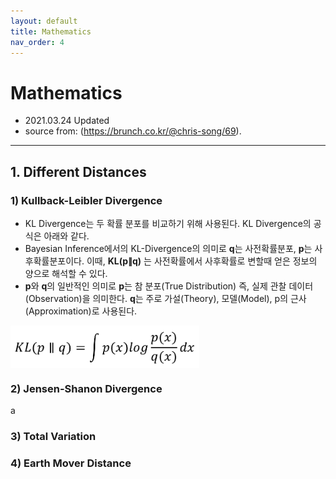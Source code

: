 ```yaml
---
layout: default
title: Mathematics
nav_order: 4
---
```


# Mathematics
- 2021.03.24 Updated
- source from: (https://brunch.co.kr/@chris-song/69).

---
## 1. Different Distances

### 1) Kullback-Leibler Divergence
- KL Divergence는 두 확률 분포를 비교하기 위해 사용된다. KL Divergence의 공식은 아래와 같다.  
- Bayesian Inference에서의 KL-Divergence의 의미로 **q**는 사전확률분포, **p**는 사후확률분포이다. 이때, **KL(p∥q)** 는 사전확률에서 사후확률로 변할때 얻은 정보의 양으로 해석할 수 있다.  
- **p**와 **q**의 일반적인 의미로 **p**는 참 분포(True Distribution) 즉, 실제 관찰 데이터(Observation)을 의미한다. **q**는 주로 가설(Theory), 모델(Model), p의 근사(Approximation)로 사용된다.

<img src='/figure/formula/KLD.PNG' height="60%" width="60%" align="center"/>  
  
### 2) Jensen-Shanon Divergence
a
### 3) Total Variation

### 4) Earth Mover Distance
